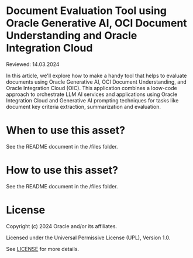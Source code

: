 # Document Evaluation Tool using Oracle Generative AI, OCI Document Understanding and Oracle Integration Cloud

Reviewed: 14.03.2024

In this article, we'll explore how to make a handy tool that helps to evaluate documents using Oracle Generative AI, OCI Document Understanding, and Oracle Integration Cloud (OIC). 
This application combines a loow-code approach to orchestrate LLM AI services and applications using Oracle Integration Cloud
and Generative AI prompting techniques for tasks like document key criteria extraction, summarization and evaluation.

 
# When to use this asset?
 
See the README document in the /files folder.
 
# How to use this asset?
 
See the README document in the /files folder.
 
# License
 
Copyright (c) 2024 Oracle and/or its affiliates.
 
Licensed under the Universal Permissive License (UPL), Version 1.0.
 
See [LICENSE](https://github.com/oracle-devrel/technology-engineering/blob/main/LICENSE) for more details.
